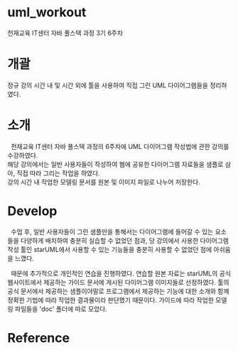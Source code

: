 # uml_workout
천재교육 IT센터 자바 풀스택 과정 3기 6주차

# 개괄
정규 강의 시간 내 및 시간 외에 툴을 사용하여 직접 그린 UML 다이어그램들을 정리하였다.

# 소개
<p>
  &nbsp; 천재교육 IT센터 자바 풀스택 과정의 6주차에 UML 다이어그램 작성법에 관한 강의를 수강하였다. <br>
  해당 강의에서는 일반 사용자들이 작성하여 웹에 공유한 다이어그램 자료들을 샘플로 삼아, 직접 따라 그리는 작업을 하였다. <br>
  강의 시간 내 작업한 모델링 문서를 원본 및 이미지 파일로 나누어 저장한다.
</p>

# Develop
<p>
  &nbsp; 수업 후, 일반 사용자들이 그린 샘플만을 통해서는 다이어그램에 들어갈 수 있는 요소들을 다양하게 배치하여 충분히 실습할 수 없었던 점과, 당 강의에서 사용한 다이어그램 작성 툴인 starUML에서 사용할 수 있는 기능들을 충분히 사용할 수 없었던 점에 아쉬움을 느꼈다.
</p>
<p>
  &nbsp; 때문에 추가적으로 개인적인 연습을 진행하였다. 연습할 원본 자료는 starUML의 공식 웹사이트에서 제공하는 가이드 문서에 게시된 다이어그램 이미지들로 선정하였다. 툴의 공식 문서에서 제공하는 샘플이야말로 프로그램에서 제공하는 기능에 대한 소개와 함께 정확한 기법에 따라 작업한 결과물이라 판단했기 때문이다. 가이드에 따라 작업한 모델링 파일들을 'doc' 폴더에 따로 모았다.  
</p>

# Reference
